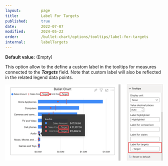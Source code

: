```yaml
---
layout:         page
title:          Label For Targets
published:      true
date:           2022-07-07
modified:   	2024-05-22
order:          /bullet-chart/options/tooltips/label-for-targets
internal:       labelTargets
---
```


**Default value:** (Empty)

This option allow to the define a custom label in the tooltips for measures connected to the ***Targets*** field. Note that custom label will also be reflected in the related legend data points.

<img src="images/label-targets.png" width="700">